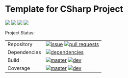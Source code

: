 # Template for CSharp Project

[![](https://img.shields.io/github/stars/StardustDL/CSharp-Project-Template.svg?style=social&label=Stars)](https://github.com/StardustDL/CSharp-Project-Template) [![](https://img.shields.io/github/forks/StardustDL/CSharp-Project-Template.svg?style=social&label=Fork)](https://github.com/StardustDL/CSharp-Project-Template) ![](http://progressed.io/bar/30?title=developing) [![](https://img.shields.io/github/license/StardustDL/CSharp-Project-Template.svg)](https://github.com/StardustDL/CSharp-Project-Template/blob/master/LICENSE)

Project Status:

|||
|-|-|
|Repository|[![issue](https://img.shields.io/github/issues/StardustDL/CSharp-Project-Template.svg)](https://github.com/StardustDL/CSharp-Project-Template/issues/) [![pull requests](https://img.shields.io/github/issues-pr/StardustDL/CSharp-Project-Template.svg)](https://github.com/StardustDL/CSharp-Project-Template/pulls/)|
|Dependencies|[![dependencies](https://img.shields.io/librariesio/github/StardustDL/CSharp-Project-Template.svg)](https://libraries.io/github/StardustDL/CSharp-Project-Template)|
|Build|[![master](https://img.shields.io/travis/StardustDL/CSharp-Project-Template/master.svg?label=master)](https://travis-ci.org/StardustDL/CSharp-Project-Template) [![dev](https://img.shields.io/travis/StardustDL/CSharp-Project-Template/dev.svg?label=dev)](https://travis-ci.org/StardustDL/CSharp-Project-Template)|
|Coverage|[![master](https://img.shields.io/codecov/c/github/StardustDL/CSharp-Project-Template/master.svg?label=master)](https://codecov.io/gh/StardustDL/CSharp-Project-Template) [![dev](https://img.shields.io/codecov/c/github/StardustDL/CSharp-Project-Template/dev.svg?label=dev)](https://codecov.io/gh/StardustDL/CSharp-Project-Template)|
